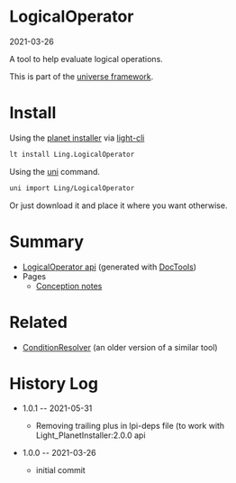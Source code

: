 LogicalOperator
===========
2021-03-26



A tool to help evaluate logical operations.


This is part of the [universe framework](https://github.com/karayabin/universe-snapshot).


Install
==========

Using the [planet installer](https://github.com/lingtalfi/Light_PlanetInstaller) via [light-cli](https://github.com/lingtalfi/Light_Cli)
```bash
lt install Ling.LogicalOperator
```

Using the [uni](https://github.com/lingtalfi/universe-naive-importer) command.
```bash
uni import Ling/LogicalOperator
```

Or just download it and place it where you want otherwise.






Summary
===========
- [LogicalOperator api](https://github.com/lingtalfi/LogicalOperator/blob/master/doc/api/Ling/LogicalOperator.md) (generated with [DocTools](https://github.com/lingtalfi/DocTools))
- Pages
    - [Conception notes](https://github.com/lingtalfi/LogicalOperator/blob/master/doc/pages/conception-notes.md)



Related
========

- [ConditionResolver](https://github.com/lingtalfi/ConditionResolver) (an older version of a similar tool)



History Log
=============

- 1.0.1 -- 2021-05-31

    - Removing trailing plus in lpi-deps file (to work with Light_PlanetInstaller:2.0.0 api

- 1.0.0 -- 2021-03-26

    - initial commit